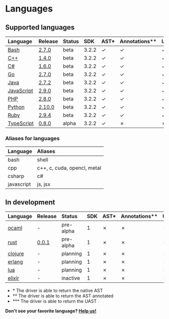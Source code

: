 <!-- Code generated by 'make languages' DO NOT EDIT. -->
# Languages

## Supported languages

| Language   | Release | Status | SDK  | AST\* | Annotations\*\* | UAST\*\*\* | Container | Maintainer |
| :--------- | :------ | :----- | :--- | :--- | :------------- | :----- | :-------- | :--------- |
| [Bash](https://github.com/bblfsh/bash-driver) | [2.7.0](https://github.com/bblfsh/bash-driver/releases/tag/v2.7.0) | beta | 3.2.2 | ✓ | ✓ | ✓ | [✓](https://hub.docker.com/r/bblfsh/bash-driver/) | [bzz](https://github.com/bzz) |
| [C++](https://github.com/bblfsh/cpp-driver) | [1.4.0](https://github.com/bblfsh/cpp-driver/releases/tag/v1.4.0) | beta | 3.2.2 | ✓ | ✓ | ✓ | [✓](https://hub.docker.com/r/bblfsh/cpp-driver/) | [dennwc](https://github.com/dennwc) |
| [C#](https://github.com/bblfsh/csharp-driver) | [1.6.0](https://github.com/bblfsh/csharp-driver/releases/tag/v1.6.0) | beta | 3.2.2 | ✓ | ✓ | ✓ | [✓](https://hub.docker.com/r/bblfsh/csharp-driver/) | [dennwc](https://github.com/dennwc) |
| [Go](https://github.com/bblfsh/go-driver) | [2.7.0](https://github.com/bblfsh/go-driver/releases/tag/v2.7.0) | beta | 3.2.2 | ✓ | ✓ | ✓ | [✓](https://hub.docker.com/r/bblfsh/go-driver/) | [dennwc](https://github.com/dennwc) |
| [Java](https://github.com/bblfsh/java-driver) | [2.7.2](https://github.com/bblfsh/java-driver/releases/tag/v2.7.2) | beta | 3.2.2 | ✓ | ✓ | ✓ | [✓](https://hub.docker.com/r/bblfsh/java-driver/) | [bzz](https://github.com/bzz) |
| [JavaScript](https://github.com/bblfsh/javascript-driver) | [2.9.0](https://github.com/bblfsh/javascript-driver/releases/tag/v2.9.0) | beta | 3.2.2 | ✓ | ✓ | ✓ | [✓](https://hub.docker.com/r/bblfsh/javascript-driver/) | [bzz](https://github.com/bzz) |
| [PHP](https://github.com/bblfsh/php-driver) | [2.8.0](https://github.com/bblfsh/php-driver/releases/tag/v2.8.0) | beta | 3.2.2 | ✓ | ✓ | ✓ | [✓](https://hub.docker.com/r/bblfsh/php-driver/) | [dennwc](https://github.com/dennwc) |
| [Python](https://github.com/bblfsh/python-driver) | [2.10.0](https://github.com/bblfsh/python-driver/releases/tag/v2.10.0) | beta | 3.2.2 | ✓ | ✓ | ✓ | [✓](https://hub.docker.com/r/bblfsh/python-driver/) | [dennwc](https://github.com/dennwc) |
| [Ruby](https://github.com/bblfsh/ruby-driver) | [2.9.4](https://github.com/bblfsh/ruby-driver/releases/tag/v2.9.4) | beta | 3.2.2 | ✓ | ✓ | ✓ | [✓](https://hub.docker.com/r/bblfsh/ruby-driver/) | [dennwc](https://github.com/dennwc) |
| [TypeScript](https://github.com/bblfsh/typescript-driver) | [0.8.0](https://github.com/bblfsh/typescript-driver/releases/tag/v0.8.0) | alpha | 3.2.2 | ✓ | ✗ | ✗ | [✓](https://hub.docker.com/r/bblfsh/typescript-driver/) | [bzz](https://github.com/bzz) |

### Aliases for languages

| Language | Aliases |
| :--- | :--- |
| bash | shell |
| cpp | c++, c, cuda, opencl, metal |
| csharp | c# |
| javascript | js, jsx |

## In development

| Language   | Release | Status | SDK  | AST\* | Annotations\*\* | UAST\*\*\* | Container | Maintainer |
| :--------- | :------ | :----- | :--- | :--- | :------------- | :----- | :-------- | :--------- |
| [ocaml](https://github.com/bblfsh/ocaml-driver) | - | pre-alpha | 1 | ✗ | ✗ | ✗ | ✗ | - |
| [rust](https://github.com/bblfsh/rust-driver) | [0.0.1](https://github.com/bblfsh/rust-driver/releases/tag/v0.0.1) | pre-alpha | 1 | ✗ | ✗ | ✗ | [✓](https://hub.docker.com/r/bblfsh/rust-driver/) | - |
| [clojure](https://github.com/bblfsh/clojure-driver) | - | planning | 1 | ✗ | ✗ | ✗ | ✗ | - |
| [erlang](https://github.com/bblfsh/erlang-driver) | - | planning | 1 | ✗ | ✗ | ✗ | ✗ | - |
| [lua](https://github.com/bblfsh/lua-driver) | - | planning | 1 | ✗ | ✗ | ✗ | ✗ | - |
| [elixir](https://github.com/bblfsh/elixir-driver) | - | inactive | 1 | ✗ | ✗ | ✗ | ✗ | - |

* \* The driver is able to return the native AST
* \*\* The driver is able to return the AST annotated
* \*\*\* The driver is able to return the UAST

**Don't see your favorite language? [Help us!](join-the-community.md)**
